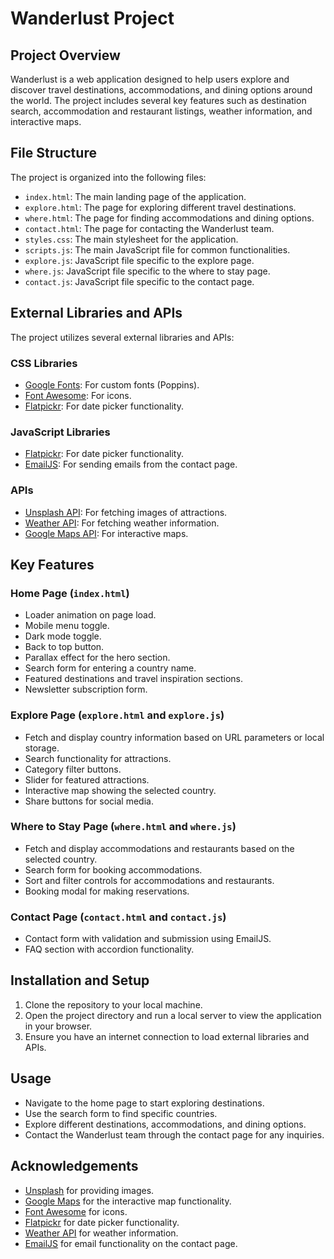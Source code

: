# Wanderlust Project

## Project Overview
Wanderlust is a web application designed to help users explore and discover travel destinations, accommodations, and dining options around the world. The project includes several key features such as destination search, accommodation and restaurant listings, weather information, and interactive maps.

## File Structure
The project is organized into the following files:

- `index.html`: The main landing page of the application.
- `explore.html`: The page for exploring different travel destinations.
- `where.html`: The page for finding accommodations and dining options.
- `contact.html`: The page for contacting the Wanderlust team.
- `styles.css`: The main stylesheet for the application.
- `scripts.js`: The main JavaScript file for common functionalities.
- `explore.js`: JavaScript file specific to the explore page.
- `where.js`: JavaScript file specific to the where to stay page.
- `contact.js`: JavaScript file specific to the contact page.

## External Libraries and APIs
The project utilizes several external libraries and APIs:

### CSS Libraries
- [Google Fonts](https://fonts.googleapis.com): For custom fonts (Poppins).
- [Font Awesome](https://cdnjs.cloudflare.com/ajax/libs/font-awesome/6.4.0/css/all.min.css): For icons.
- [Flatpickr](https://cdn.jsdelivr.net/npm/flatpickr/dist/flatpickr.min.css): For date picker functionality.

### JavaScript Libraries
- [Flatpickr](https://cdn.jsdelivr.net/npm/flatpickr): For date picker functionality.
- [EmailJS](https://www.emailjs.com/): For sending emails from the contact page.

### APIs
- [Unsplash API](https://unsplash.com/developers): For fetching images of attractions.
- [Weather API](https://weatherapi.com): For fetching weather information.
- [Google Maps API](https://maps.googleapis.com/maps/api/js): For interactive maps.

## Key Features
### Home Page (`index.html`)
- Loader animation on page load.
- Mobile menu toggle.
- Dark mode toggle.
- Back to top button.
- Parallax effect for the hero section.
- Search form for entering a country name.
- Featured destinations and travel inspiration sections.
- Newsletter subscription form.

### Explore Page (`explore.html` and `explore.js`)
- Fetch and display country information based on URL parameters or local storage.
- Search functionality for attractions.
- Category filter buttons.
- Slider for featured attractions.
- Interactive map showing the selected country.
- Share buttons for social media.

### Where to Stay Page (`where.html` and `where.js`)
- Fetch and display accommodations and restaurants based on the selected country.
- Search form for booking accommodations.
- Sort and filter controls for accommodations and restaurants.
- Booking modal for making reservations.

### Contact Page (`contact.html` and `contact.js`)
- Contact form with validation and submission using EmailJS.
- FAQ section with accordion functionality.

## Installation and Setup
1. Clone the repository to your local machine.
2. Open the project directory and run a local server to view the application in your browser.
3. Ensure you have an internet connection to load external libraries and APIs.

## Usage
- Navigate to the home page to start exploring destinations.
- Use the search form to find specific countries.
- Explore different destinations, accommodations, and dining options.
- Contact the Wanderlust team through the contact page for any inquiries.

## Acknowledgements
- [Unsplash](https://unsplash.com) for providing images.
- [Google Maps](https://maps.google.com) for the interactive map functionality.
- [Font Awesome](https://fontawesome.com) for icons.
- [Flatpickr](https://flatpickr.js.org) for date picker functionality.
- [Weather API](https://weatherapi.com) for weather information.
- [EmailJS](https://www.emailjs.com/) for email functionality on the contact page.
